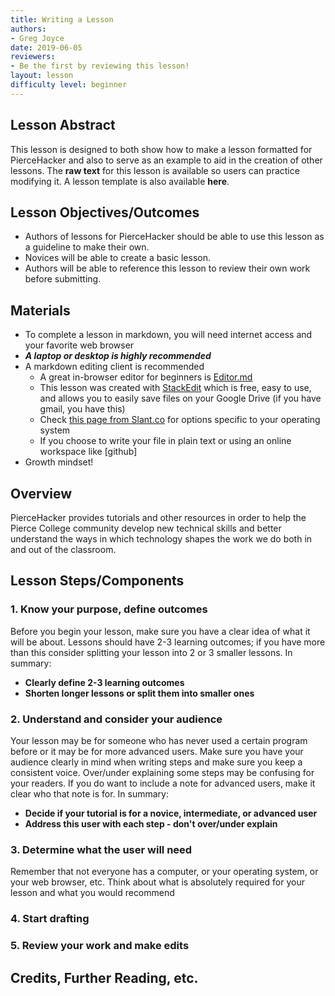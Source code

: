 ```yaml
---
title: Writing a Lesson
authors:
- Greg Joyce
date: 2019-06-05
reviewers:
- Be the first by reviewing this lesson!
layout: lesson
difficulty level: beginner
---
```


## Lesson Abstract
This lesson is designed to both show how to make a lesson formatted for PierceHacker and also to serve as an example to aid in the creation of other lessons. The **raw text** for this lesson is available so users can practice modifying it. A lesson template is also available **here**.

## Lesson Objectives/Outcomes
* Authors of lessons for PierceHacker should be able to use this lesson as a guideline to make their own. 
* Novices will be able to create a basic lesson.
* Authors will be able to reference this lesson to review their own work before submitting.

## Materials
* To complete a lesson in markdown, you will need internet access and your favorite web browser
* ***A laptop or desktop is highly recommended***
* A markdown editing client is recommended
	- A great in-browser editor for beginners is [Editor.md](https://dillinger.io)
	- This lesson was created with [StackEdit](https://stackedit.io) which is free, easy to use, and allows you to easily save files on your Google Drive (if you have gmail, you have this)
	- Check [this page from Slant.co](https://www.slant.co/search?query=markdown%20editors) for options specific to your operating system
	- If you choose to write your file in plain text or using an online workspace like [github]
* Growth mindset!

## Overview
PierceHacker provides tutorials and other resources in order to help the Pierce College community develop new technical skills and better understand the ways in which technology shapes the work we do both in and out of the classroom.
## Lesson Steps/Components

### 1. Know your purpose, define outcomes
Before you begin your lesson, make sure you have a clear idea of what it will be about. Lessons should have 2-3 learning outcomes; if you have more than this consider splitting your lesson into 2 or 3 smaller lessons. In summary:
* **Clearly define 2-3 learning outcomes**
* **Shorten longer lessons or split them into smaller ones**

### 2. Understand and consider your audience
Your lesson may be for someone who has never used a certain program before or it may be for more advanced users. Make sure you have your audience clearly in mind when writing steps and make sure you keep a consistent voice. Over/under explaining some steps may be confusing for your readers. If you do want to include a note for advanced users, make it clear who that note is for. In summary:

* **Decide if your tutorial is for a novice, intermediate, or advanced user**
* **Address this user with each step - don't over/under explain**

### 3. Determine what the user will need
Remember that not everyone has a computer, or your operating system, or your web browser, etc. Think about what is absolutely required for your lesson and what you would recommend

### 4. Start drafting


### 5. Review your work and make edits



## Credits, Further Reading, etc.
<!--stackedit_data:
eyJoaXN0b3J5IjpbLTQ1MjE1MzI2MywtNDU4NzIwNzMzLDI1OD
MxODI2LDExMDU2MTY4NzMsLTE0NDY0ODU5MywtOTI5ODg2OTEz
LDE4Njc3NTkxNzEsLTEyMTUzMDAzOTEsLTU0NzQ4Njk5NywxOT
MwMTIxNzY0XX0=
-->